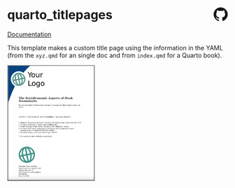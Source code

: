 # quarto_titlepages <a href="https://github.com/nmfs-opensci/quarto_titlepages"><img src="https://raw.githubusercontent.com/nmfs-opensci/assets/main/images/GitHub-Mark-32px.png" align="right"/></a>

[Documentation](https://nmfs-opensci.github.io/quarto_titlepages/)

This template makes a custom title page using the information in the YAML (from the `xyz.qmd` for an single doc and from `index.qmd` for a Quarto book). 

<a href="https://nmfs-opensci.github.io/quarto_titlepages/images/paste-CC55A28D.png"><img src="./images/bg-image.png" width="200"/></a>
